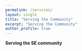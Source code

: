```yaml
---
permalink: /services/
layout: single
title: "Serving the Community"
excerpt: "Serving the Community"
author_profile: true
---
```


**Serving the SE community**
